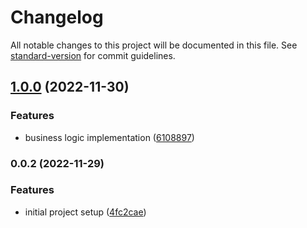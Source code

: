 # Changelog

All notable changes to this project will be documented in this file. See [standard-version](https://github.com/conventional-changelog/standard-version) for commit guidelines.

## [1.0.0](https://github.com/amlodzianowski/s3-cache-header-setter-ruby/compare/v0.0.2...v1.0.0) (2022-11-30)


### Features

* business logic implementation ([6108897](https://github.com/amlodzianowski/s3-cache-header-setter-ruby/commit/6108897c9a9d26f582f2355072c32ab251bbe5ee))

### 0.0.2 (2022-11-29)


### Features

* initial project setup ([4fc2cae](https://github.com/amlodzianowski/s3-cache-header-setter-ruby/commit/4fc2caeaefd5c3cd3e7d0aaf286a147a1e2d7877))
